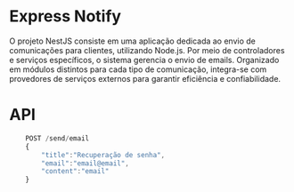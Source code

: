 # Express Notify

O projeto NestJS consiste em uma aplicação dedicada ao envio de comunicações para clientes, utilizando Node.js. Por meio de controladores e serviços específicos, o sistema gerencia o envio de emails. Organizado em módulos distintos para cada tipo de comunicação, integra-se com provedores de serviços externos para garantir eficiência e confiabilidade.

# API

```js
    POST /send/email
    {
        "title":"Recuperação de senha",
        "email":"email@email",
        "content":"email"
    }
```
